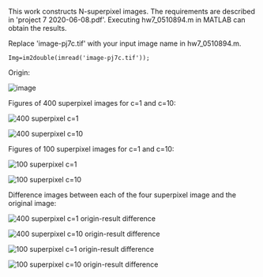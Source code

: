 This work constructs N-superpixel images.
The requirements are described in 'project 7 2020-06-08.pdf'.
Executing hw7_0510894.m in MATLAB can obtain the results.

Replace 'image-pj7c.tif' with your input image name in hw7_0510894.m.
```
Img=im2double(imread('image-pj7c.tif'));
```

Origin:

![image](https://user-images.githubusercontent.com/42642215/132984128-8b2b30dd-89a2-4670-906e-b8b412a21ede.png)

Figures of 400 superpixel images for c=1 and c=10:

![400 superpixel   c=1](https://user-images.githubusercontent.com/42642215/132984158-d04141f2-c700-4182-9c90-f9c279964868.png)

![400 superpixel   c=10](https://user-images.githubusercontent.com/42642215/132984172-603ca7ec-8baa-4ce2-a843-2ba56edb308e.png)

Figures of 100 superpixel images for c=1 and c=10:

![100 superpixel   c=1](https://user-images.githubusercontent.com/42642215/132984229-16991ad2-cdde-4391-92db-b5238ac042b1.png)

![100 superpixel   c=10](https://user-images.githubusercontent.com/42642215/132984235-85b2f295-3825-45fb-b79b-7800f572d365.png)

Difference images between each of the four superpixel image and the original image:

![400 superpixel   c=1 origin-result difference](https://user-images.githubusercontent.com/42642215/132984259-fff27ebe-151b-4b12-8919-779d79c6a5c7.png)

![400 superpixel   c=10 origin-result difference](https://user-images.githubusercontent.com/42642215/132984267-26a38aa1-11ff-42e2-bc52-297cb9381796.png)

![100 superpixel   c=1 origin-result difference](https://user-images.githubusercontent.com/42642215/132984269-379a4162-0e66-4c09-9069-86c87a71de5a.png)

![100 superpixel   c=10 origin-result difference](https://user-images.githubusercontent.com/42642215/132984278-e0206500-ac48-4707-8a08-1f4a871986c5.png)

